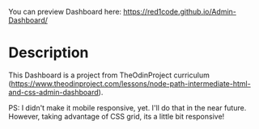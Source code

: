 You can preview Dashboard here: https://red1code.github.io/Admin-Dashboard/

# Description

This Dashboard is a project from TheOdinProject curriculum (https://www.theodinproject.com/lessons/node-path-intermediate-html-and-css-admin-dashboard).


PS: I didn't make it mobile responsive, yet. I'll do that in the near future. However, taking advantage of CSS grid, its a little bit responsive!